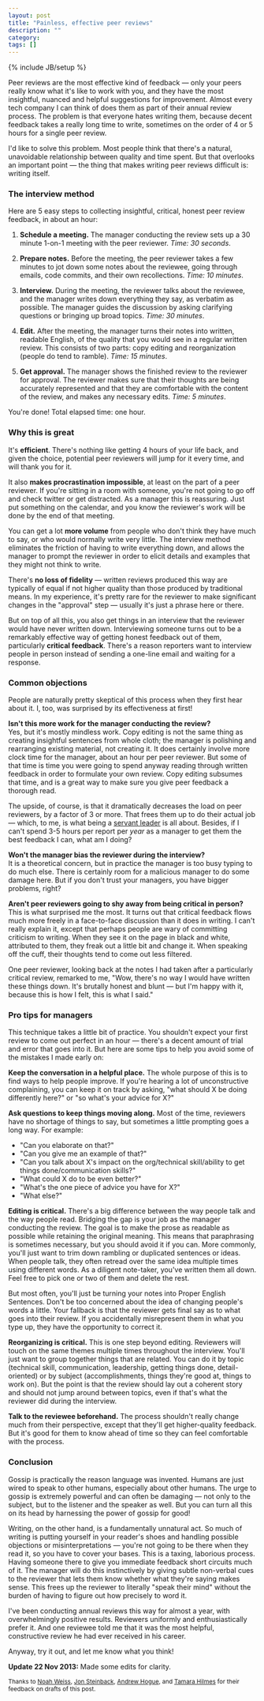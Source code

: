 ```yaml
---
layout: post
title: "Painless, effective peer reviews"
description: ""
category: 
tags: []
---
```

{% include JB/setup %}

Peer reviews are the most effective kind of feedback — only your peers really know what it's like to work with you, and
they have the most insightful, nuanced and helpful suggestions for improvement. Almost every tech company I can think of
does them as part of their annual review process. The problem is that everyone hates writing them, because decent
feedback takes a really long time to write, sometimes on the order of 4 or 5 hours for a single peer review.

I'd like to solve this problem. Most people think that there's a natural, unavoidable relationship between quality and
time spent. But that overlooks an important point — the thing that makes writing peer reviews difficult is: writing
itself.

### The interview method

Here are 5 easy steps to collecting insightful, critical, honest peer review feedback, in about an hour:

<!-- more -->

1. **Schedule a meeting.** The manager conducting the review sets up a 30 minute 1-on-1 meeting with the peer reviewer.
_Time: 30 seconds_.

2. **Prepare notes.** Before the meeting, the peer reviewer takes a few minutes to jot down some notes about the
reviewee, going through emails, code commits, and their own recollections. _Time: 10 minutes_.

3. **Interview.** During the meeting, the reviewer talks about the reviewee, and the manager writes down everything they
say, as verbatim as possible. The manager guides the discussion by asking clarifying questions or bringing up broad
topics. _Time: 30 minutes_.

4. **Edit.** After the meeting, the manager turns their notes into written, readable English, of the quality that you
would see in a regular written review. This consists of two parts: copy editing and reorganization (people do tend to
ramble). _Time: 15 minutes_.

5. **Get approval.** The manager shows the finished review to the reviewer for approval. The reviewer makes sure that
their thoughts are being accurately represented and that they are comfortable with the content of the review, and
makes any necessary edits. _Time: 5 minutes_.

You're done! Total elapsed time: one hour.

### Why this is great

It's **efficient**. There's nothing like getting 4 hours of your life back, and given the choice, potential peer
reviewers will jump for it every time, and will thank you for it.

It also **makes procrastination impossible**, at least on the part of a peer reviewer. If you're sitting
in a room with someone, you're not going to go off and check twitter or get distracted. As a manager this is reassuring.
Just put something on the calendar, and you know the reviewer's work will be done by the end of that meeting.

You can get a lot **more volume** from people who don't think they have much to say, or who would
normally write very little. The interview method eliminates the friction of having to write everything down, and allows
the manager to prompt the reviewer in order to elicit details and examples that they might not think to write.

There's **no loss of fidelity** — written reviews produced this way are typically of equal if not higher quality than those
produced by traditional means. In my experience, it's pretty rare for the reviewer to make significant changes in the
"approval" step — usually it's just a phrase here or there.

But on top of all this, you also get things in an interview that the reviewer would have never written down. 
Interviewing someone turns out to be a remarkably effective way of getting honest feedback out of them, particularly **critical
feedback**. There's a reason reporters want to interview people in person instead of sending a one-line email and waiting
for a response.

### Common objections

People are naturally pretty skeptical of this process when they first hear about it. I, too, was surprised by its
effectiveness at first!

**Isn't this more work for the manager conducting the review?**<br/> Yes, but it's mostly mindless work. Copy editing is
not the same thing as creating insightful sentences from whole cloth; the manager is polishing and rearranging existing
material, not creating it. It does certainly involve more clock time for the manager, about an hour per peer reviewer.
But some of that time is time you were going to spend anyway reading through written feedback in order to formulate your
own review. Copy editing subsumes that time, and is a great way to make sure you give peer feedback a thorough read.

The upside, of course, is that it dramatically decreases the load on peer reviewers, by a factor of 3 or more. That frees them
up to do their actual job — which, to me, is what being a [servant leader](http://en.wikipedia.org/wiki/Servant_leadership)
is all about. Besides, if I can't spend 3-5 hours per report per *year* as a manager to get them the best feedback I can,
what am I doing?

**Won't the manager bias the reviewer during the interview?**<br/>
It is a theoretical concern, but in practice the manager is too busy typing to do much else. There is certainly room for
a malicious manager to do some damage here. But if you don't trust your managers, you have bigger problems, right?

**Aren't peer reviewers going to shy away from being critical in person?**<br/>
This is what surprised me the most. It turns out that critical feedback flows much more freely in a
face-to-face discussion than it does in writing. I can't really explain it, except that perhaps people are wary of
committing criticism to writing. When they see it on the page in black and white, attributed to them, they freak out a
little bit and change it. When speaking off the cuff, their thoughts tend to come out less filtered.

One peer reviewer, looking back at the notes I had taken after a particularly critical review, remarked to me, "Wow,
there's no way I would have written these things down. It's brutally honest and blunt — but I'm happy with it, because
this is how I felt, this is what I said."

### Pro tips for managers

This technique takes a little bit of practice. You shouldn't expect your first review to come out perfect in an hour —
there's a decent amount of trial and error that goes into it. But here are some tips to help you avoid some of the
mistakes I made early on:

**Keep the conversation in a helpful place.** The whole purpose of this is to find ways to help people improve. If
you're hearing a lot of unconstructive complaining, you can keep it on track by asking, "what should X be doing
differently here?" or "so what's your advice for X?"

**Ask questions to keep things moving along.** Most of the time, reviewers have no shortage of things to say, but sometimes
a little prompting goes a long way. For example:

- "Can you elaborate on that?"
- "Can you give me an example of that?"
- "Can you talk about X's impact on the org/technical skill/ability to get things done/communication skills?"
- "What could X do to be even better?"
- "What's the one piece of advice you have for X?"
- "What else?"

**Editing is critical.** There's a big difference between the way people talk and the way people read. Bridging the gap
is your job as the manager conducting the review. The goal is to make the prose as readable as possible while retaining
the original meaning. This means that paraphrasing is sometimes necessary, but you should avoid it if you can. More
commonly, you'll just want to trim down rambling or duplicated sentences or ideas. When people talk, they often retread
over the same idea multiple times using different words. As a diligent note-taker, you've written them all down. Feel
free to pick one or two of them and delete the rest.

But most often, you'll just be turning your notes into Proper English Sentences. Don't be too concerned about the idea
of changing people's words a little. Your fallback is that the reviewer gets final say as to what goes into their
review. If you accidentally misrepresent them in what you type up, they have the opportunity to correct it.

**Reorganizing is critical.** This is one step beyond editing. Reviewers will touch on the same themes multiple times
throughout the interview. You'll just want to group together things that are related. You can do it by topic
(technical skill, communication, leadership, getting things done, detail-oriented) or by subject (accomplishments,
things they're good at, things to work on). But the point is that the review should lay out a coherent story and should
not jump around between topics, even if that's what the reviewer did during the interview.

**Talk to the reviewee beforehand.** The process shouldn't really change much from their perspective, except that
they'll get higher-quality feedback. But it's good for them to know ahead of time so they can feel comfortable with the
process.

### Conclusion

Gossip is practically the reason language was invented. Humans are just wired to speak to other humans, especially about
other humans. The urge to gossip is extremely powerful and can often be damaging — not only to the subject, but to the
listener and the speaker as well. But you can turn all this on its head by harnessing the power of gossip for good!

Writing, on the other hand, is a fundamentally unnatural act. So much of writing is putting yourself in your reader's
shoes and handling possible objections or misinterpretations — you're not going to be there when they read it, so you
have to cover your bases. This is a taxing, laborious process. Having someone there to give you immediate feedback short
circuits much of it. The manager will do this instinctively by giving subtle non-verbal cues to the reviewer that lets
them know whether what they're saying makes sense. This frees up the reviewer to literally "speak their mind" without
the burden of having to figure out how precisely to word it.

I've been conducting annual reviews this way for almost a year, with overwhelmingly positive results. Reviewers
uniformly and enthusiastically prefer it. And one reviewee told me that it was the most helpful, constructive review he
had ever received in his career.

Anyway, try it out, and let me know what you think!

**Update 22 Nov 2013:** Made some edits for clarity.

<span style="font-size: 9pt">
  Thanks to
  <a href="https://twitter.com/noah_weiss">Noah Weiss</a>,
  <a href="https://twitter.com/itsmejon">Jon Steinback</a>,
  <a href="https://twitter.com/ahogue">Andrew Hogue</a>, and
  <a href="https://twitter.com/tamara">Tamara Hilmes</a>
  for their feedback on drafts of this post.
</span>

